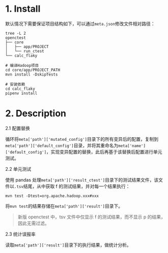 # 1. Install

默认情况下需要保证项目结构如下，可以通过`meta.json`修改文件相对路径：

```
tree -L 2
openctest
├── core
│   ├── app/PROJECT
│   └── run_ctest
└── calc_flaky
```

```
# 编译Hadoop项目
cd core/app/PROJECT_PATH
mvn install -DskipTests
```

```
# 安装依赖
cd calc_flaky
pipenv install
```

# 2. Description

2.1 配置替换

循环将`meta['path']['mutated_config']`目录下的所有变异后的配置，复制到`meta['path']['default_config']`目录，并将其重命名为`meta['name']['default_config']`，实现变异配置的替换，此后再基于该替换后配置进行单元测试。

2.2 单元测试

使用 pandas 处理`meta['path']['result_ctest']`目录下的测试结果文件，该文件以`.tsv`结尾，从中获取 f 的测试结果，并对每一个结果执行：

```
mvn test -Dtest=org.apache.hadoop.xxx#xxx
```

将`mvn test`的结果存储在`meta['path']['result']`目录下。

> 新版 openctest 中，tsv 文件中仅显示 f 的测试结果，而不显示 p 的结果，因此无需过滤。

2.3 统计误报率

读取`meta['path']['result']`目录下的执行结果，做统计分析。
